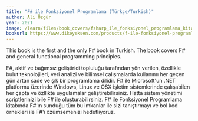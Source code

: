 ```yaml
---
title: "F# ile Fonksiyonel Programlama (Türkçe/Turkish)"
author: Ali Özgür
year: 2021
image: /learn/files/book_covers/fsharp_ile_fonksiyonel_programlama_kitabi_on_kapak.webp
bookurl: https://www.dikeyeksen.com/products/f-ile-fonksiyonel-programlama?variant=5564153102374
---
```

This book is the first and the only F# book in Turkish. The book covers F# and general functional programming principles.

F#, aktif ve bağımsız geliştirici topluluğu tarafından yön verilen, özellikle bulut teknolojileri, veri analizi ve bilimsel çalışmalarda kullanımı her geçen gün artan sade ve şık bir programlama dilidir.
F# ile Microsoft'un .NET platformu üzerinde Windows, Linux ve OSX işletim sistemlerinde çalışabilen her çapta ve özllikte uygulamalar geliştirebilirsiniz. Hatta sistem yönetimi scriptlerinizi bile F# ile oluşturabilirsiniz. F# ile Fonksiyonel Programlama kitabında F#'ın sunduğu tüm bu imkanlar ile sizi tanıştırmayı ve bol kod örnekleri ile F#'ı özümsemenizi hedefliyoruz.